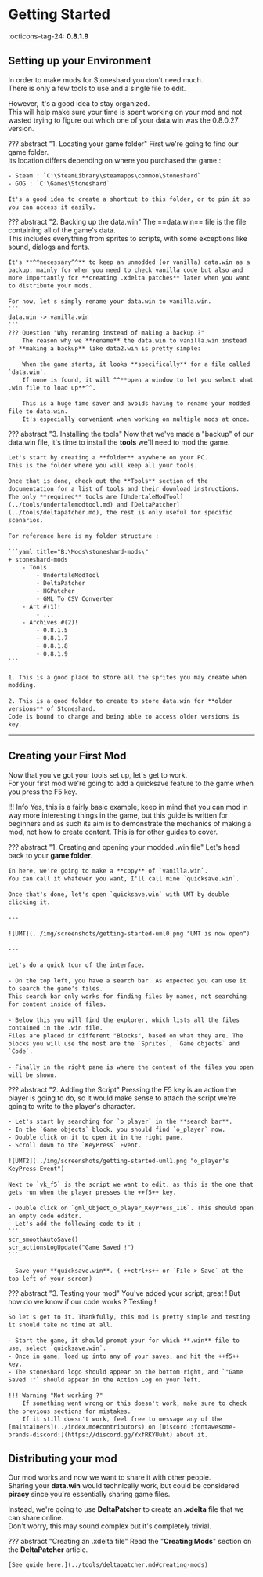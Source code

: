 # Getting Started

:octicons-tag-24: **0.8.1.9**

## Setting up your Environment

In order to make mods for Stoneshard you don't need much.  
There is only a few tools to use and a single file to edit.

However, it's a good idea to stay organized.  
This will help make sure your time is spent working on your mod and not wasted trying to figure out which one of your data.win was the 0.8.0.27 version.

??? abstract "1. Locating your game folder"
    First we're going to find our game folder.  
    Its location differs depending on where you purchased the game :  

    - Steam : `C:\SteamLibrary\steamapps\common\Stoneshard`
    - GOG : `C:\Games\Stoneshard`

    It's a good idea to create a shortcut to this folder, or to pin it so you can access it easily.

??? abstract "2. Backing up the data.win"
    The ==data.win== file is the file containing all of the game's data.  
    This includes everything from sprites to scripts, with some exceptions like sound, dialogs and fonts.

    It's **^^necessary^^** to keep an unmodded (or vanilla) data.win as a backup, mainly for when you need to check vanilla code but also and more importantly for **creating .xdelta patches** later when you want to distribute your mods.

    For now, let's simply rename your data.win to vanilla.win.
    ```
    data.win -> vanilla.win
    ```
    ??? Question "Why renaming instead of making a backup ?"
        The reason why we **rename** the data.win to vanilla.win instead of **making a backup** like data2.win is pretty simple:

        When the game starts, it looks **specifically** for a file called `data.win`.  
        If none is found, it will ^^**open a window to let you select what .win file to load up**^^.

        This is a huge time saver and avoids having to rename your modded file to data.win.  
        It's especially convenient when working on multiple mods at once.

??? abstract "3. Installing the tools"
    Now that we've made a "backup" of our data.win file, it's time to install the **tools** we'll need to mod the game.

    Let's start by creating a **folder** anywhere on your PC.  
    This is the folder where you will keep all your tools.

    Once that is done, check out the **Tools** section of the documentation for a list of tools and their download instructions.  
    The only **required** tools are [UndertaleModTool](../tools/undertalemodtool.md) and [DeltaPatcher](../tools/deltapatcher.md), the rest is only useful for specific scenarios.

    For reference here is my folder structure :

    ```yaml title="B:\Mods\stoneshard-mods\"
    + stoneshard-mods
        - Tools
            - UndertaleModTool
            - DeltaPatcher
            - HGPatcher
            - GML To CSV Converter
        - Art #(1)!
            - ...
        - Archives #(2)!
            - 0.8.1.5
            - 0.8.1.7
            - 0.8.1.8
            - 0.8.1.9
    ```

    1. This is a good place to store all the sprites you may create when modding.

    2. This is a good folder to create to store data.win for **older versions** of Stoneshard.  
    Code is bound to change and being able to access older versions is key.

---

## Creating your First Mod

Now that you've got your tools set up, let's get to work.  
For your first mod we're going to add a quicksave feature to the game when you press the F5 key.

!!! Info
    Yes, this is a fairly basic example, keep in mind that you can mod in way more interesting things in the game, but this guide is written for beginners and as such its aim is to demonstrate the mechanics of making a mod, not how to create content. This is for other guides to cover.

??? abstract "1. Creating and opening your modded .win file"
    Let's head back to your **game folder**.

    In here, we're going to make a **copy** of `vanilla.win`.     
    You can call it whatever you want, I'll call mine `quicksave.win`.

    Once that's done, let's open `quicksave.win` with UMT by double clicking it.

    ---

    ![UMT](../img/screenshots/getting-started-uml0.png "UMT is now open")

    ---

    Let's do a quick tour of the interface.

    - On the top left, you have a search bar. As expected you can use it to search the game's files.  
    This search bar only works for finding files by names, not searching for content inside of files.

    - Below this you will find the explorer, which lists all the files contained in the .win file.
    Files are placed in different "Blocks", based on what they are. The blocks you will use the most are the `Sprites`, `Game objects` and `Code`.

    - Finally in the right pane is where the content of the files you open will be shown.

??? abstract "2. Adding the Script"
    Pressing the F5 key is an action the player is going to do, so it would make sense to attach the script we're going to write to the player's character.

    - Let's start by searching for `o_player` in the **search bar**.  
    - In the `Game objects` block, you should find `o_player` now.  
    - Double click on it to open it in the right pane.
    - Scroll down to the `KeyPress` Event.

    ![UMT2](../img/screenshots/getting-started-uml1.png "o_player's KeyPress Event")

    Next to `vk_f5` is the script we want to edit, as this is the one that gets run when the player presses the ++f5++ key.

    - Double click on `gml_Object_o_player_KeyPress_116`. This should open an empty code editor.
    - Let's add the following code to it :  
    ```
    scr_smoothAutoSave()
    scr_actionsLogUpdate("Game Saved !")
    ```

    - Save your **quicksave.win**. ( ++ctrl+s++ or `File > Save` at the top left of your screen)

??? abstract "3. Testing your mod"
    You've added your script, great ! But how do we know if our code works ? Testing !

    So let's get to it. Thankfully, this mod is pretty simple and testing it should take no time at all.

    - Start the game, it should prompt your for which **.win** file to use, select `quicksave.win`.
    - Once in game, load up into any of your saves, and hit the ++f5++ key.
    - The stoneshard logo should appear on the bottom right, and `"Game Saved !"` should appear in the Action Log on your left.

    !!! Warning "Not working ?"
        If something went wrong or this doesn't work, make sure to check the previous sections for mistakes.  
        If it still doesn't work, feel free to message any of the [maintainers](../index.md#contributors) on [Discord :fontawesome-brands-discord:](https://discord.gg/YxfRKYUuht) about it.
    

## Distributing your mod

Our mod works and now we want to share it with other people.  
Sharing your **data.win** would technically work, but could be considered **piracy** since you're essentially sharing game files.

Instead, we're going to use **DeltaPatcher** to create an **.xdelta** file that we can share online.  
Don't worry, this may sound complex but it's completely trivial.

??? abstract "Creating an .xdelta file"
    Read the "**Creating Mods**" section on the **DeltaPatcher** article.

    [See guide here.](../tools/deltapatcher.md#creating-mods)